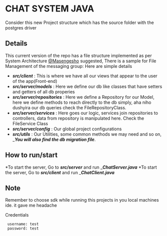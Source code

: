# CHAT SYSTEM JAVA
Consider this new Project structure which has the source folder with the postgres driver

## Details

This current version of the repo has a file structure implemented as per System Architecture [@Masengesho](https://github.com/donatien2020) suggested,
There is a sample for File Management of the messaging group:
Here are simple details

* ***src/client*** : This is where we have all our views that appear to the user of the app(Front-end)
* ***src/server/models*** : Here we define our db like classes that have setters and getters of all db properies
* ***src/server/repositories*** : Here we define a Repository for our Model, here we define methods to reach directly to the db simply, aha niho dushyira our db queries check the FileRepositoryClass.
* ***src/server/services*** : Here goes our logic, services join repositories to controllers, data from repository is manipulated here.  Check the FileService  Class 
* ***src/server/config*** : Our global project configurations
* ***src/utils*** : Our Utilities, some common methods we may need and so on, ____You will also find the db migration file___.

## How to run/start
*To start the server, Go to ***src/server*** and run ____ChatServer.java___
*To start the server, Go to ***src/client*** and run ____ChatClient.java___
## Note
Remember to choose sdk while running this projects in you local machines ide. it gave me headache

Credentials
```
 username: test
 password: test
```
